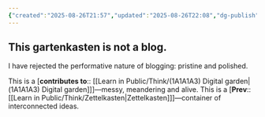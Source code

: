 ```yaml
---
{"created":"2025-08-26T21:57","updated":"2025-08-26T22:08","dg-publish":true,"dg-permalink":"4a1d1a-not-blog","id":"4a1d1a","dg-path":"Think/I do not blog.md","permalink":"/4a1d1a-not-blog/","dgPassFrontmatter":true,"noteIcon":"1"}
---
```


## This gartenkasten is **not** a blog. 

I have rejected the performative nature of blogging: pristine and polished. 

This is a [**contributes to**:: [[Learn in Public/Think/(1A1A1A3) Digital garden\|(1A1A1A3) Digital garden]]]—messy, meandering and alive. This is a [**Prev**:: [[Learn in Public/Think/Zettelkasten\|Zettelkasten]]]—container of interconnected ideas. 